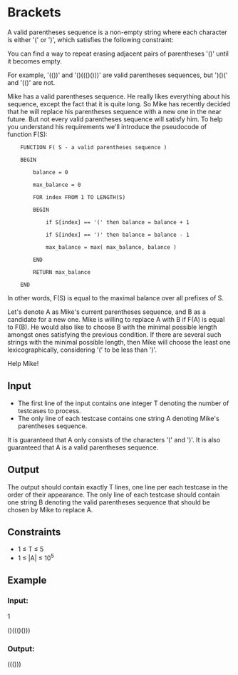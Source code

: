 # Brackets

A valid parentheses sequence is a non-empty string where each character is either '(' or ')', which satisfies the following constraint:

You can find a way to repeat erasing adjacent pairs of parentheses '()' until it becomes empty.

For example, '(())' and '()((()()))' are valid parentheses sequences, but ')()(' and '(()' are not.

Mike has a valid parentheses sequence. He really likes everything about his sequence, except the fact that it is quite long. 
So Mike has recently decided that he will replace his parentheses sequence with a new one in the near future. 
But not every valid parentheses sequence will satisfy him. To help you understand his requirements we'll introduce the pseudocode of function F(S):

```
	FUNCTION F( S - a valid parentheses sequence )
  
	BEGIN
  
		balance = 0
    
		max_balance = 0
    
		FOR index FROM 1 TO LENGTH(S)
    
		BEGIN
    
			if S[index] == '(' then balance = balance + 1
      
			if S[index] == ')' then balance = balance - 1
      
			max_balance = max( max_balance, balance )
      
		END
    
		RETURN max_balance
    
	END
```

In other words, F(S) is equal to the maximal balance over all prefixes of S.

Let's denote A as Mike's current parentheses sequence, and B as a candidate for a new one. 
Mike is willing to replace A with B if F(A) is equal to F(B). 
He would also like to choose B with the minimal possible length amongst ones satisfying the previous condition. 
If there are several such strings with the minimal possible length, then Mike will choose the least one 
lexicographically, considering '(' to be less than ')'.

Help Mike!

## Input

- The first line of the input contains one integer T denoting the number of testcases to process.
- The only line of each testcase contains one string A denoting Mike's parentheses sequence. 

It is guaranteed that A only consists of the characters '(' and ')'. It is also guaranteed that A is a valid parentheses sequence.

## Output

The output should contain exactly T lines, one line per each testcase in the order of their appearance. 
The only line of each testcase should contain one string B denoting the valid parentheses sequence that should be chosen by Mike to replace A.

## Constraints

- 1 ≤ T ≤ 5
- 1 ≤ |A| ≤ 10<sup>5</sup>

## Example

### Input:

1

()((()()))

### Output:

((()))
